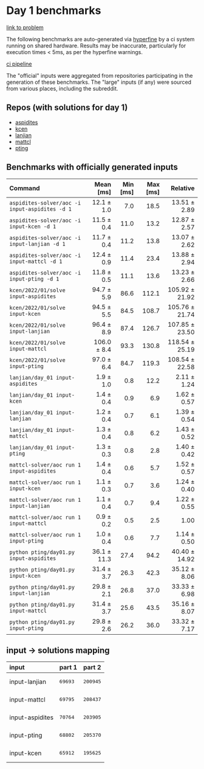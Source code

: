 # Day 1 benchmarks

[link to problem](http://adventofcode.com/2022/day/1)

The following benchmarks are auto-generated via [hyperfine](https://github.com/sharkdp/hyperfine) by a ci system running on shared hardware. Results may be inaccurate, particularly for execution times < 5ms, as per the hyperfine warnings.

[ci pipeline](http://ci.papercode.net:8080/teams/aoc2022/pipelines/aoc-compare-2022)

The "official" inputs were aggregated from repositories participating in the generation of these benchmarks. The "large" inputs (if any) were sourced from various places, including the subreddit.

## Repos (with solutions for day 1)


- [aspidites](https://github.com/aspidites/aoc2022)
- [kcen](https://github.com/kcen/AdventOfCode)
- [lanjian](https://github.com/LanJian/aoc-2022)
- [mattcl](https://github.com/mattcl/aoc2022)
- [pting](https://github.com/pting/aoc2022)

## Benchmarks with officially generated inputs
| Command | Mean [ms] | Min [ms] | Max [ms] | Relative |
|:---|---:|---:|---:|---:|
| `aspidites-solver/aoc -i input-aspidites -d 1` | 12.1 ± 1.0 | 7.0 | 18.5 | 13.51 ± 2.89 |
| `aspidites-solver/aoc -i input-kcen -d 1` | 11.5 ± 0.4 | 11.0 | 13.2 | 12.87 ± 2.57 |
| `aspidites-solver/aoc -i input-lanjian -d 1` | 11.7 ± 0.4 | 11.2 | 13.8 | 13.07 ± 2.62 |
| `aspidites-solver/aoc -i input-mattcl -d 1` | 12.4 ± 0.9 | 11.4 | 23.4 | 13.88 ± 2.94 |
| `aspidites-solver/aoc -i input-pting -d 1` | 11.8 ± 0.5 | 11.1 | 13.6 | 13.23 ± 2.66 |
| `kcen/2022/01/solve input-aspidites` | 94.7 ± 5.9 | 86.6 | 112.1 | 105.92 ± 21.92 |
| `kcen/2022/01/solve input-kcen` | 94.5 ± 5.5 | 84.5 | 108.7 | 105.76 ± 21.74 |
| `kcen/2022/01/solve input-lanjian` | 96.4 ± 8.9 | 87.4 | 126.7 | 107.85 ± 23.50 |
| `kcen/2022/01/solve input-mattcl` | 106.0 ± 8.4 | 93.3 | 130.8 | 118.54 ± 25.19 |
| `kcen/2022/01/solve input-pting` | 97.0 ± 6.4 | 84.7 | 119.3 | 108.54 ± 22.58 |
| `lanjian/day_01 input-aspidites` | 1.9 ± 1.0 | 0.8 | 12.2 | 2.11 ± 1.24 |
| `lanjian/day_01 input-kcen` | 1.4 ± 0.4 | 0.9 | 6.9 | 1.62 ± 0.57 |
| `lanjian/day_01 input-lanjian` | 1.2 ± 0.4 | 0.7 | 6.1 | 1.39 ± 0.54 |
| `lanjian/day_01 input-mattcl` | 1.3 ± 0.4 | 0.8 | 6.2 | 1.43 ± 0.52 |
| `lanjian/day_01 input-pting` | 1.3 ± 0.3 | 0.8 | 2.8 | 1.40 ± 0.42 |
| `mattcl-solver/aoc run 1 input-aspidites` | 1.4 ± 0.4 | 0.6 | 5.7 | 1.52 ± 0.57 |
| `mattcl-solver/aoc run 1 input-kcen` | 1.1 ± 0.3 | 0.7 | 3.6 | 1.24 ± 0.40 |
| `mattcl-solver/aoc run 1 input-lanjian` | 1.1 ± 0.4 | 0.7 | 9.4 | 1.22 ± 0.55 |
| `mattcl-solver/aoc run 1 input-mattcl` | 0.9 ± 0.2 | 0.5 | 2.5 | 1.00 |
| `mattcl-solver/aoc run 1 input-pting` | 1.0 ± 0.4 | 0.6 | 7.7 | 1.14 ± 0.50 |
| `python pting/day01.py input-aspidites` | 36.1 ± 11.3 | 27.4 | 94.2 | 40.40 ± 14.92 |
| `python pting/day01.py input-kcen` | 31.4 ± 3.7 | 26.3 | 42.3 | 35.12 ± 8.06 |
| `python pting/day01.py input-lanjian` | 29.8 ± 2.1 | 26.8 | 37.0 | 33.33 ± 6.98 |
| `python pting/day01.py input-mattcl` | 31.4 ± 3.7 | 25.6 | 43.5 | 35.16 ± 8.07 |
| `python pting/day01.py input-pting` | 29.8 ± 2.6 | 26.2 | 36.0 | 33.32 ± 7.17 |

## input -> solutions mapping
|input|part 1|part 2|
|:---|:---|:---|
|input-lanjian|<pre>69693</pre>|<pre>200945</pre>|
|input-mattcl|<pre>69795</pre>|<pre>208437</pre>|
|input-aspidites|<pre>70764</pre>|<pre>203905</pre>|
|input-pting|<pre>68802</pre>|<pre>205370</pre>|
|input-kcen|<pre>65912</pre>|<pre>195625</pre>|

